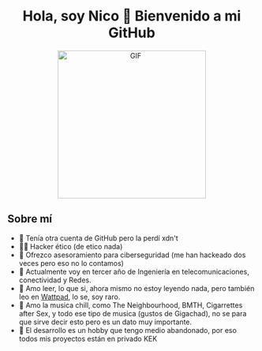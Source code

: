 <div align="center">
  <h1 align="center">Hola, soy Nico 💜 Bienvenido a mi GitHub</h1>
</div>

<p align="center">
  <img src="https://media.tenor.com/qJNIhOT81MkAAAAi/snoopy.gif" alt="GIF" width="300">
</p>

## Sobre mí

- 🗿 Tenía otra cuenta de GitHub pero la perdí xdn't 
- 👨‍💻 Hacker ético (de etico nada)
- 🔐 Ofrezco asesoramiento para ciberseguridad (me han hackeado dos veces pero eso no lo contamos)
- 📡 Actualmente voy en tercer año de Ingeniería en telecomunicaciones, conectividad y Redes.
- 📗 Amo leer, lo que si, ahora mismo no estoy leyendo nada, pero también leo en [Wattpad](https://www.wattpad.com/user/nicooodev), lo se, soy raro.
- 🎵 Amo la musica chill, como The Neighbourhood, BMTH, Cigarrettes after Sex, y todo ese tipo de musica (gustos de Gigachad), no se para que sirve decir esto pero es un dato muy importante.
- 🤫 El desarrollo es un hobby que tengo medio abandonado, por eso todos mis proyectos están en privado KEK
